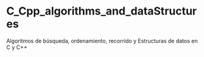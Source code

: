 # C_Cpp_algorithms_and_dataStructures
Algoritmos de búsqueda, ordenamiento, recorrido y Estructuras de datos en C y C++
